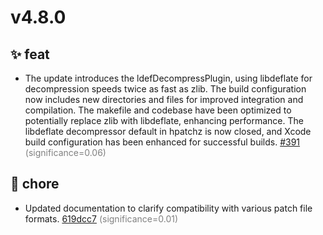# v4.8.0
## ✨ feat
- The update introduces the ldefDecompressPlugin, using libdeflate for decompression speeds twice as fast as zlib. The build configuration now includes new directories and files for improved integration and compilation. The makefile and codebase have been optimized to potentially replace zlib with libdeflate, enhancing performance. The libdeflate decompressor default in hpatchz is now closed, and Xcode build configuration has been enhanced for successful builds. [#391](https://github.com/sisong/HDiffPatch/pull/391) <span style='color:grey;'>(significance=0.06)</span>
## 🔧 chore
- Updated documentation to clarify compatibility with various patch file formats. [619dcc7](https://github.com/sisong/HDiffPatch/commit/619dcc714a773f3faefd89c0bb532096f1037cb1) <span style='color:grey;'>(significance=0.01)</span>
